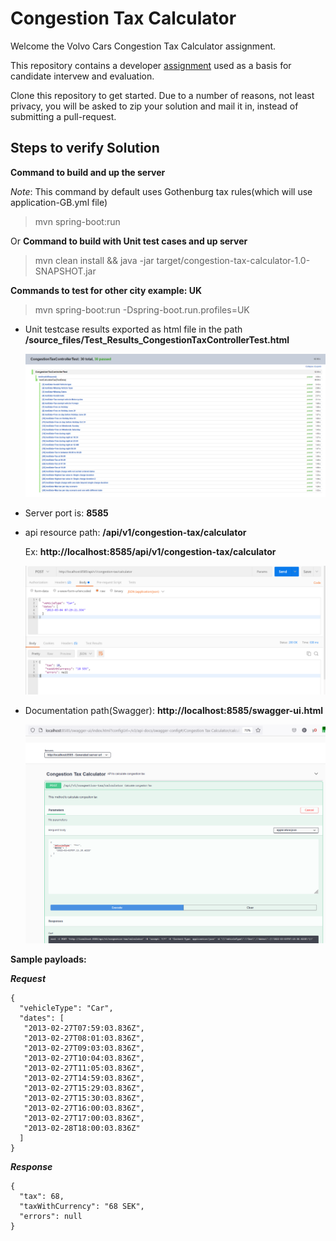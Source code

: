 # Congestion Tax Calculator

Welcome the Volvo Cars Congestion Tax Calculator assignment.

This repository contains a developer [assignment](ASSIGNMENT.md) used as a basis for candidate intervew and evaluation.

Clone this repository to get started. Due to a number of reasons, not least privacy, you will be asked to zip your solution and mail it in, instead of submitting a pull-request.

## Steps to verify Solution
**Command to build and up the server**

_Note_: This command by default uses Gothenburg tax rules(which will use application-GB.yml file) 
> mvn spring-boot:run

Or
**Command to build with Unit test cases and up server**
> mvn clean install && java -jar target/congestion-tax-calculator-1.0-SNAPSHOT.jar

**Commands to test for other city example: UK**
> mvn spring-boot:run -Dspring-boot.run.profiles=UK

- Unit testcase results exported as html file in the path **/source_files/Test_Results_CongestionTaxControllerTest.html**

  ![Alt text](https://github.com/dineshbusireddy/congestion-tax-calculator/blob/master/source_files/JUnits.PNG "JUnits")
- Server port is: **8585**
- api resource path: **/api/v1/congestion-tax/calculator**
  
  Ex: **http://localhost:8585/api/v1/congestion-tax/calculator**

  ![Alt text](https://github.com/dineshbusireddy/congestion-tax-calculator/blob/master/source_files/postman.PNG "Postman")  
- Documentation path(Swagger): **http://localhost:8585/swagger-ui.html**

  ![Alt text](https://github.com/dineshbusireddy/congestion-tax-calculator/blob/master/source_files/documentation.PNG "Swagger UI")
  
**Sample payloads:**

**_Request_**
````
{
  "vehicleType": "Car",
  "dates": [
   "2013-02-27T07:59:03.836Z",
   "2013-02-27T08:01:03.836Z",
   "2013-02-27T09:03:03.836Z",
   "2013-02-27T10:04:03.836Z",
   "2013-02-27T11:05:03.836Z",
   "2013-02-27T14:59:03.836Z",
   "2013-02-27T15:29:03.836Z",
   "2013-02-27T15:30:03.836Z",
   "2013-02-27T16:00:03.836Z",
   "2013-02-27T17:00:03.836Z",
   "2013-02-28T18:00:03.836Z"
  ]
}
````
**_Response_**
````
{
  "tax": 68,
  "taxWithCurrency": "68 SEK",
  "errors": null
}
````

